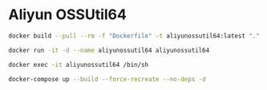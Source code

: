 # Aliyun OSSUtil64

```bash
docker build --pull --rm -f "Dockerfile" -t aliyunossutil64:latest "." 

docker run -it -d --name aliyunossutil64 aliyunossutil64

docker exec -it aliyunossutil64 /bin/sh
```


```bash
docker-compose up --build --force-recreate --no-deps -d
```
